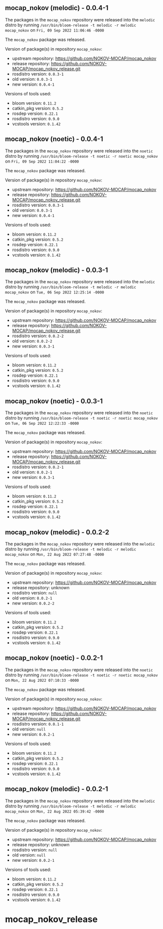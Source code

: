 ## mocap_nokov (melodic) - 0.0.4-1

The packages in the `mocap_nokov` repository were released into the `melodic` distro by running `/usr/bin/bloom-release -t melodic -r melodic mocap_nokov` on `Fri, 09 Sep 2022 11:06:46 -0000`

The `mocap_nokov` package was released.

Version of package(s) in repository `mocap_nokov`:

- upstream repository: https://github.com/NOKOV-MOCAP/mocap_nokov
- release repository: https://github.com/NOKOV-MOCAP/mocap_nokov_release.git
- rosdistro version: `0.0.3-1`
- old version: `0.0.3-1`
- new version: `0.0.4-1`

Versions of tools used:

- bloom version: `0.11.2`
- catkin_pkg version: `0.5.2`
- rosdep version: `0.22.1`
- rosdistro version: `0.9.0`
- vcstools version: `0.1.42`


## mocap_nokov (noetic) - 0.0.4-1

The packages in the `mocap_nokov` repository were released into the `noetic` distro by running `/usr/bin/bloom-release -t noetic -r noetic mocap_nokov` on `Fri, 09 Sep 2022 11:04:22 -0000`

The `mocap_nokov` package was released.

Version of package(s) in repository `mocap_nokov`:

- upstream repository: https://github.com/NOKOV-MOCAP/mocap_nokov
- release repository: https://github.com/NOKOV-MOCAP/mocap_nokov_release.git
- rosdistro version: `0.0.3-1`
- old version: `0.0.3-1`
- new version: `0.0.4-1`

Versions of tools used:

- bloom version: `0.11.2`
- catkin_pkg version: `0.5.2`
- rosdep version: `0.22.1`
- rosdistro version: `0.9.0`
- vcstools version: `0.1.42`


## mocap_nokov (melodic) - 0.0.3-1

The packages in the `mocap_nokov` repository were released into the `melodic` distro by running `/usr/bin/bloom-release -t melodic -r melodic mocap_nokov` on `Tue, 06 Sep 2022 12:25:14 -0000`

The `mocap_nokov` package was released.

Version of package(s) in repository `mocap_nokov`:

- upstream repository: https://github.com/NOKOV-MOCAP/mocap_nokov
- release repository: https://github.com/NOKOV-MOCAP/mocap_nokov_release.git
- rosdistro version: `0.0.2-2`
- old version: `0.0.2-2`
- new version: `0.0.3-1`

Versions of tools used:

- bloom version: `0.11.2`
- catkin_pkg version: `0.5.2`
- rosdep version: `0.22.1`
- rosdistro version: `0.9.0`
- vcstools version: `0.1.42`


## mocap_nokov (noetic) - 0.0.3-1

The packages in the `mocap_nokov` repository were released into the `noetic` distro by running `/usr/bin/bloom-release -t noetic -r noetic mocap_nokov` on `Tue, 06 Sep 2022 12:22:33 -0000`

The `mocap_nokov` package was released.

Version of package(s) in repository `mocap_nokov`:

- upstream repository: https://github.com/NOKOV-MOCAP/mocap_nokov
- release repository: https://github.com/NOKOV-MOCAP/mocap_nokov_release.git
- rosdistro version: `0.0.2-1`
- old version: `0.0.2-1`
- new version: `0.0.3-1`

Versions of tools used:

- bloom version: `0.11.2`
- catkin_pkg version: `0.5.2`
- rosdep version: `0.22.1`
- rosdistro version: `0.9.0`
- vcstools version: `0.1.42`


## mocap_nokov (melodic) - 0.0.2-2

The packages in the `mocap_nokov` repository were released into the `melodic` distro by running `/usr/bin/bloom-release -t melodic -r melodic mocap_nokov` on `Mon, 22 Aug 2022 07:27:48 -0000`

The `mocap_nokov` package was released.

Version of package(s) in repository `mocap_nokov`:

- upstream repository: https://github.com/NOKOV-MOCAP/mocap_nokov
- release repository: unknown
- rosdistro version: `null`
- old version: `0.0.2-1`
- new version: `0.0.2-2`

Versions of tools used:

- bloom version: `0.11.2`
- catkin_pkg version: `0.5.2`
- rosdep version: `0.22.1`
- rosdistro version: `0.9.0`
- vcstools version: `0.1.42`


## mocap_nokov (noetic) - 0.0.2-1

The packages in the `mocap_nokov` repository were released into the `noetic` distro by running `/usr/bin/bloom-release -t noetic -r noetic mocap_nokov` on `Mon, 22 Aug 2022 07:10:33 -0000`

The `mocap_nokov` package was released.

Version of package(s) in repository `mocap_nokov`:

- upstream repository: https://github.com/NOKOV-MOCAP/mocap_nokov
- release repository: https://github.com/NOKOV-MOCAP/mocap_nokov_release.git
- rosdistro version: `0.0.1-1`
- old version: `null`
- new version: `0.0.2-1`

Versions of tools used:

- bloom version: `0.11.2`
- catkin_pkg version: `0.5.2`
- rosdep version: `0.22.1`
- rosdistro version: `0.9.0`
- vcstools version: `0.1.42`


## mocap_nokov (melodic) - 0.0.2-1

The packages in the `mocap_nokov` repository were released into the `melodic` distro by running `/usr/bin/bloom-release -t melodic -r melodic mocap_nokov` on `Mon, 22 Aug 2022 05:39:42 -0000`

The `mocap_nokov` package was released.

Version of package(s) in repository `mocap_nokov`:

- upstream repository: https://github.com/NOKOV-MOCAP/mocap_nokov
- release repository: unknown
- rosdistro version: `null`
- old version: `null`
- new version: `0.0.2-1`

Versions of tools used:

- bloom version: `0.11.2`
- catkin_pkg version: `0.5.2`
- rosdep version: `0.22.1`
- rosdistro version: `0.9.0`
- vcstools version: `0.1.42`


# mocap_nokov_release